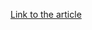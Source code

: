 [Link to the article](https://www.microsoft.com/security/blog/2019/12/12/gallium-targeting-global-telecom/)
